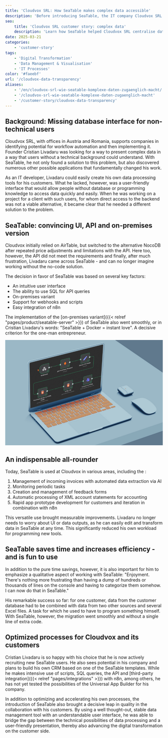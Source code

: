 ```yaml
---
title: 'Cloudvox SRL: How SeaTable makes complex data accessible'
description: 'Before introducing SeaTable, the IT company Cloudvox SRL used Excel and various other systems. It turned out that a central point for data collection was missing - a place where data could not only be stored but also made accessible to others and at the same time serve as a backend for its own tools.'
seo:
    title: 'Cloudvox SRL customer story: complex data'
    description: 'Learn how SeaTable helped Cloudvox SRL centralise data storage and accelerate collaborative working'
date: 2025-03-21
categories:
    - 'customer-story'
tags:
    - 'Digital Transformation'
    - 'Data Management & Visualisation'
    - 'IT Processes'
color: '#faeebf'
url: '/cloudvox-data-transparency'
aliases:
    - '/en/cloudvox-srl-wie-seatable-komplexe-daten-zugaenglich-macht/'
    - '/cloudvox-srl-wie-seatable-komplexe-daten-zugaenglich-macht'
    - '/customer-story/cloudvox-data-transparency'
---
```


## Background: Missing database interface for non-technical users

Cloudvox SRL, with offices in Austria and Romania, supports companies in identifying potential for workflow automation and then implementing it. Founder Cristian Livadaru was looking for a way to present complex data in a way that users without a technical background could understand. With SeaTable, he not only found a solution to this problem, but also discovered numerous other possible applications that fundamentally changed his work.

As an IT developer, Livadaru could easily create his own data processing tools for his customers. What he lacked, however, was a user-friendly interface that would allow people without database or programming knowledge to access data quickly and easily. When he was working on a project for a client with such users, for whom direct access to the backend was not a viable alternative, it became clear that he needed a different solution to the problem.

## SeaTable: convincing UI, API and on-premises version

Cloudvox initially relied on AirTable, but switched to the alternative NocoDB after repeated price adjustments and limitations with the API. Here too, however, the API did not meet the requirements and finally, after much frustration, Livadaru came across SeaTable - and can no longer imagine working without the no-code solution.

The decision in favor of SeaTable was based on several key factors:

- An intuitive user interface
- The ability to use SQL for API queries
- On-premises variant
- Support for webhooks and scripts
- Easy integration of n8n

The implementation of the [on-premises variant]({{< relref "pages/product/seatable-server" >}}) of SeaTable also went smoothly, or in Cristian Livadaru's words: "SeaTable + Docker = instant love". A decisive criterion for the one-man entrepreneur.

![Taplet with graphics](Cloudvox_n8n-Integration.jpg)

## An indispensable all-rounder

Today, SeaTable is used at Cloudvox in various areas, including the :

1. Management of incoming invoices with automated data extraction via AI
1. Monitoring periodic tasks
1. Creation and management of feedback forms
1. Automatic processing of XML account statements for accounting
1. Rapid app prototype development for customers and iteration in combination with n8n

This versatile use brought measurable improvements. Livadaru no longer needs to worry about UI or data outputs, as he can easily edit and transform data in SeaTable at any time. This significantly reduced his own workload for programming new tools.

## SeaTable saves time and increases efficiency - and is fun to use

In addition to the pure time savings, however, it is also important for him to emphasize a qualitative aspect of working with SeaTable: "Enjoyment. There's nothing more frustrating than having a dump of hundreds or thousands of lines on the console and having to categorize them somehow. I can now do that in SeaTable."

His remarkable success so far: for one customer, data from the customer database had to be combined with data from two other sources and several Excel files. A task for which he used to have to program something himself. With SeaTable, however, the migration went smoothly and without a single line of extra code.

## Optimized processes for Cloudvox and its customers

Cristian Livadaru is so happy with his choice that he is now actively recruiting new SeaTable users. He also sees potential in his company and plans to build his own CRM based on one of the SeaTable templates. While he makes intensive use of scripts, SQL queries, the API and [third-party integration]({{< relref "pages/integrations" >}}) with n8n, among others, he has not yet tested the possibilities of the Universal App Builder for his company.

In addition to optimizing and accelerating his own processes, the introduction of SeaTable also brought a decisive leap in quality in the collaboration with his customers. By using a well thought-out, stable data management tool with an understandable user interface, he was able to bridge the gap between the technical possibilities of data processing and a user-friendly presentation, thereby also advancing the digital transformation on the customer side.
